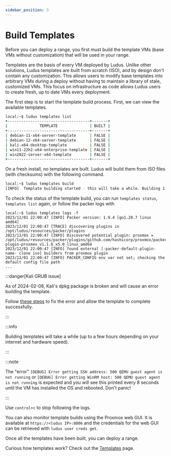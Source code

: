 ```yaml
---
sidebar_position: 3
---
```


# Build Templates

Before you can deploy a range, you first must build the template VMs (base VMs without customization) that will be used in your range.

Templates are the basis of every VM deployed by Ludus.
Unlike other solutions, Ludus templates are built from scratch (ISO), and by design don't contain any customization.
This allows users to modify base templates into arbitrary VMs during a deploy without having to maintain a library of stale, customized VMs.
This focus on infrastructure as code allows Ludus users to create fresh, up to date VMs every deployment.

The first step is to start the template build process. First, we can view the available templates.

```bash
local:~$ ludus templates list
+------------------------------------+-------+
|              TEMPLATE              | BUILT |
+------------------------------------+-------+
| debian-11-x64-server-template      | FALSE |
| debian-12-x64-server-template      | FALSE |
| kali-x64-desktop-template          | FALSE |
| win11-22h2-x64-enterprise-template | FALSE |
| win2022-server-x64-template        | FALSE |
+------------------------------------+-------+
```

On a fresh install, no templates are built. Ludus will build them from ISO files (with checksums) with the following command.

```bash
local:~$ ludus templates build
[INFO]  Template building started - this will take a while. Building 1 template(s) at a time.
```

To check the status of the template build, you can run `templates status`, `templates list` again, or follow the packer logs with 

```
local:~$ ludus templates logs -f
2023/12/01 22:00:47 [INFO] Packer version: 1.9.4 [go1.20.7 linux amd64]
2023/12/01 22:00:47 [TRACE] discovering plugins in /opt/ludus/resources/packer/plugins
2023/12/01 22:00:47 [INFO] Discovered potential plugin: proxmox = /opt/ludus/resources/packer/plugins/github.com/hashicorp/proxmox/packer-plugin-proxmox_v1.1.6_x5.0_linux_amd64
2023/12/01 22:00:47 [INFO] found external [-packer-default-plugin-name- clone iso] builders from proxmox plugin
2023/12/01 22:00:47 [INFO] PACKER_CONFIG env var not set; checking the default config file path
...
```

:::danger[Kali GRUB issue]

As of 2024-02-08, Kali's dpkg package is broken and will cause an error building the template.

Follow [these steps](../Troubleshooting/kali) to fix the error and allow the template to complete successfully.

:::


:::info

Building templates will take a while (up to a few hours depending on your internet and hardware speed).

:::

:::note

The "error" `[DEBUG] Error getting SSH address: 500 QEMU guest agent is not running` or `[DEBUG] Error getting WinRM host: 500 QEMU guest agent is not running` is expected and you will see this printed every 8 seconds until the VM has installed the OS and rebooted.
Don't panic!

:::

Use `control+c` to stop following the logs.

You can also monitor template builds using the Proxmox web GUI. It is available at `https://<ludus IP>:8006` and the credentials for the web GUI can be retrieved with `ludus user creds get`.

Once all the templates have been built, you can deploy a range.

Curious how templates work? Check out the [Templates](../templates) page.